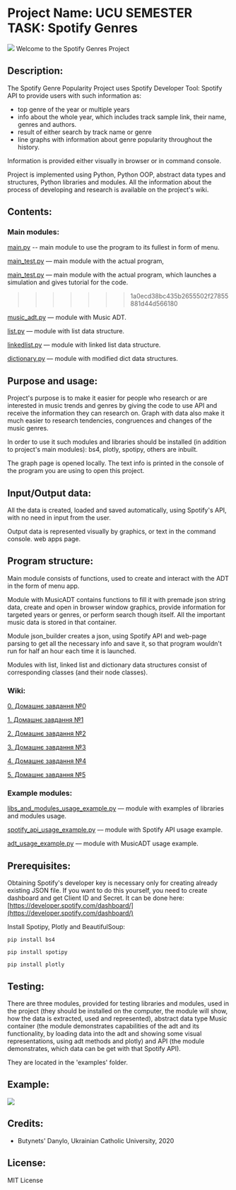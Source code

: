 # Project Name: UCU SEMESTER TASK: Spotify Genres
![](https://github.com/Dranixia/UCU-Semester-Work/blob/master/docs/logo.png)
Welcome to the Spotify Genres Project

## Description: 
The Spotify Genre Popularity Project uses Spotify Developer Tool: Spotify API to provide users with such information as:

* top genre of the year or multiple years
* info about the whole year, which includes track sample link, their name, genres and authors.
* result of either search by track name or genre
* line graphs with information about genre popularity throughout the history.
  
Information is provided either visually in browser or in command console.

Project is implemented using Python, Python OOP, abstract data types and structures, Python libraries and modules.
All the information about the process of developing and research is available on the project's wiki.
## Contents:
### Main modules:
[main.py](https://github.com/Dranixia/UCU-Semester-Work/blob/master/main.py) -- main module to use the program to its fullest in form of menu.

[main_test.py](https://github.com/Dranixia/UCU-Semester-Work/blob/master/example/main_test.py) –– main module with the actual program, 

[main_test.py](https://github.com/Dranixia/UCU-Semester-Work/blob/master/modules/main_test.py) –– main module with the actual program, which launches a simulation and gives tutorial for the code.
>>>>>>> 1a0ecd38bc435b2655502f27855881d44d566180

[music_adt.py](https://github.com/Dranixia/UCU-Semester-Work/blob/master/music_adt.py) –– module with Music ADT.

[list.py](https://github.com/Dranixia/UCU-Semester-Work/blob/master/list.py) –– module with list data structure.

[linkedlist.py](https://github.com/Dranixia/UCU-Semester-Work/blob/master/linkedlist.py) –– module with linked list data structure.

[dictionary.py](https://github.com/Dranixia/UCU-Semester-Work/blob/master/dictionary.py) –– module with modified dict data structures.

## Purpose and usage: 
Project's purpose is to make it easier for people who research or are interested in music trends and genres by giving the code to 
use API and receive the information they can research on. Graph with data also 
make it much easier to research tendencies, congruences and changes of the music genres.

In order to use it such modules and libraries should be installed (in addition to project's main modules):
bs4, plotly, spotipy, others are inbuilt.

The graph page is opened locally. The text info is printed in the console of the program you are using to open this project.

## Input/Output data:
All the data is created, loaded and saved automatically, using Spotify's API, with no need in input from the user. 

Output data is represented visually by graphics, or text in the command console.
web apps page.

## Program structure:
Main module consists of functions, used to create and interact with the ADT in the form of menu app.

Module with MusicADT contains functions to fill it with premade json string data, create and open in browser window graphics, 
provide information for targeted years or genres, or perform search though itself. All the important music data is stored in that container.

Module json_builder creates a json, using Spotify API and web-page parsing to get all the necessary info and save it, so that program wouldn't run for half an hour each time it is launched.

Modules with list, linked list and dictionary data structures consist of corresponding classes (and their node classes).

### Wiki: 
[0. Домашнє завдання №0](https://github.com/Dranixia/UCU-Semester-Work/wiki/%D0%94%D0%97-0)

[1. Домашнє завдання №1](https://github.com/Dranixia/UCU-Semester-Work/wiki/%D0%94%D0%97-1)

[2. Домашнє завдання №2](https://github.com/Dranixia/UCU-Semester-Work/wiki/%D0%94%D0%97-2)

[3. Домашнє завдання №3](https://github.com/Dranixia/UCU-Semester-Work/wiki/%D0%94%D0%97-3)

[4. Домашнє завдання №4](https://github.com/Dranixia/UCU-Semester-Work/wiki/%D0%94%D0%97-4)

[5. Домашнє завдання №5](https://github.com/Dranixia/UCU-Semester-Work/wiki/%D0%94%D0%97-5)

### Example modules:
[libs_and_modules_usage_example.py](https://github.com/Dranixia/UCU-Semester-Work/blob/master/example/lib_and_module_usage_example.py) –– module with examples of libraries and modules usage.

[spotify_api_usage_example.py](https://github.com/Dranixia/UCU-Semester-Work/blob/master/example/spotify_api_usage_example.py) –– module with Spotify API usage example.

[adt_usage_example.py](https://github.com/Dranixia/UCU-Semester-Work/blob/master/modules/adt_usage_example.py) –– module with MusicADT usage example.

## Prerequisites: 
Obtaining Spotify's developer key is necessary only for creating already existing JSON file. If you want to do this yourself, you need to create dashboard and get Client ID and Secret. It can be done here: [https://developer.spotify.com/dashboard/](https://developer.spotify.com/dashboard/)

Install Spotipy, Plotly and BeautifulSoup:

``` pip install bs4 ```

``` pip install spotipy ```

``` pip install plotly ```

## Testing:
There are three modules, provided for testing libraries and modules, used in the project (they should be installed 
on the computer, the module will show, how the data is extracted, used and represented), 
abstract data type Music container (the module demonstrates capabilities of the adt and its functionality, by 
loading data into the adt and showing some visual representations, using adt methods and plotly) and API (the module 
demonstrates, which data can be get with that Spotify API).

They are located in the 'examples' folder. 

## Example:
![](https://github.com/Dranixia/UCU-Semester-Work/blob/master/docs/Example.png)

## Credits: 
- Butynets' Danylo, Ukrainian Catholic University, 2020

## License:
MIT License
